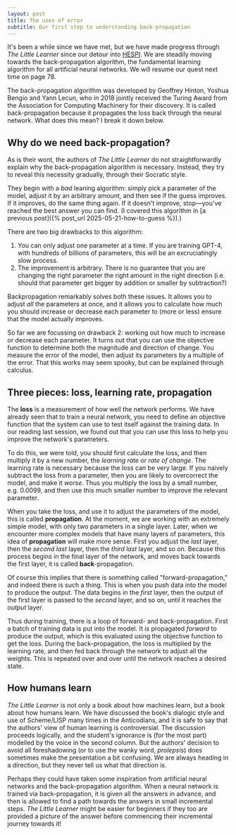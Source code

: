 ```yaml
---
layout: post
title: The uses of error
subtitle: Our first step to understanding back-propagation
---
```


It's been a while since we have met, but we have made progress through *The Little Learner* since our detour into [HESPI](https://rbturnbull.github.io/hespi/). We are steadily moving towards the back-propagation algorithm, the fundamental learning algorithm for all artificial neural networks. We will resume our quest next time on page 78.

The back-propagation algorithm was developed by Geoffrey Hinton, Yoshua Bengio and Yann Lecun, who in 2018 jointly received the Turing Award from the Association for Computing Machinery for their discovery. It is called back-propagation because it propagates the loss back through the neural network. What does this mean? I break it down below.

## Why do we need back-propagation?

As is their wont, the authors of *The Little Learner* do not straightforwardly explain why the back-propagation algorithm is necessary. Instead, they try to reveal this necessity gradually, through their Socratic style.

They begin with a *bad* leaning algorithm: simply pick a parameter of the model, adjust it by an arbitrary amount, and then see if the guess improves. If it improves, do the same thing again. If it doesn't improve, stop—you've reached the best answer you can find. (I covered this algorithm in [a previous post]({% post_url 2025-05-21-how-to-guess %}).)

There are two big drawbacks to this algorithm:

1. You can only adjust one parameter at a time. If you are training GPT-4, with hundreds of billions of parameters, this will be an excruciatingly slow process.
2. The improvement is arbitrary. There is no guarantee that you are changing the right parameter the right amount in the right direction (i.e. should that parameter get bigger by addition or smaller by subtraction?)

Backpropagation remarkably solves both these issues. It allows you to adjust *all* the parameters at once, and it allows you to calculate how much you should increase or decrease each parameter to (more or less) ensure that the model actually improves.

So far we are focussing on drawback 2: working out how much to increase or decrease each parameter. It turns out that you can use the objective function to determine both the magnitude and direction of change. You measure the error of the model, then adjust its parameters by a multiple of the error. That this works may seem spooky, but can be explained through calculus.

## Three pieces: loss, learning rate, propagation

The **loss** is a measurement of how well the network performs. We have already seen that to train a neural network, you need to define an objective function that the system can use to test itself against the training data. In our reading last session, we found out that you can use this loss to help you improve the network's parameters.

To do this, we were told, you should first calculate the loss, and then multiply it by a new number, the *learning rate* or *rate of change*. The learning rate is necessary because the loss can be very large. If you naively subtract the loss from a parameter, then you are likely to overcorrect the model, and make it *worse*. Thus you multiply the loss by a small number, e.g. $0.0099$, and then use this much smaller number to improve the relevant parameter.

When you take the loss, and use it to adjust the parameters of the model, this is called **propagation**. At the moment, we are working with an extremely simple model, with only two parameters in a single layer. Later, when we encounter more complex models that have many layers of parameters, this idea of **propagation** will make more sense. First you adjust the *last* layer, then the *second last* layer, then the *third last* layer, and so on. Because this process begins in the final layer of the network, and moves back towards the first layer, it is called **back**-propagation.

Of course this implies that there is something called "forward-propagation," and indeed there is such a thing. This is when you push data into the model to produce the output. The data begins in the *first* layer, then the output of the first layer is passed to the *second* layer, and so on, until it reaches the *output* layer.

Thus during training, there is a loop of forward- and back-propagation. First a batch of training data is put into the model. It is propagated *forward* to produce the output, which is this evaluated using the objective function to get the loss. During the back-propagation, the loss is multiplied by the learning rate, and then fed back through the network to adjust all the weights. This is repeated over and over until the network reaches a desired state.

## How humans learn

*The Little Learner* is not only a book about how machines learn, but a book about how humans learn. We have discussed the book's dialogic style and use of Scheme/LISP many times in the Anticodians, and it is safe to say that the authors' view of human learning is controversial. The discussion proceeds logically, and the student's ignorance is (for the most part) modelled by the voice in the second column. But the authors' decision to avoid all foreshadowing (or to use the wanky word, *prolepsis*) does sometimes make the presentation a bit confusing. We are always heading in a direction, but they never tell us what that direction is.

Perhaps they could have taken some inspiration from artificial neural networks and the back-propagation algorithm. When a neural network is trained via back-propagation, it is given all the answers in advance, and then is allowed to find a path towards the answers in small incremental steps. *The Little Learner* might be easier for beginners if they too are provided a picture of the answer before commencing their incremental journey towards it!
